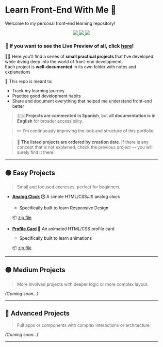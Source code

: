 # Learn Front-End With Me 🚀


Welcome to my personal front-end learning repository! 

<p align="center">
    <a href="https://img.shields.io/badge/HTML-25.4%25-orange?style=flat-square&logo=html5">
    <img src="https://img.shields.io/badge/HTML-25.4%25-orange?style=for-the-badge&logo=html5"/>
    </a>
    <a href="https://img.shields.io/badge/CSS-55.6%25-blue?style=flat-square&logo=css3">
    <img src="https://img.shields.io/badge/CSS-55.6%25-blue?style=for-the-badge&logo=css"/>
    </a>
    <a href="https://img.shields.io/badge/JavaScript-19%25-yellow?style=flat-square&logo=javascript">
    <img src="https://img.shields.io/badge/JavaScript-19%25-yellow?style=for-the-badge&logo=javascript"/>
    </a>
</p> 

### 👀 **If you want to see the Live Preview of all, click [here](https://soviji13.github.io/Learn-FrontEnd-with-me/)!**

👩‍💻 Here you'll find a series of **small practical projects** that I've developed while diving deep into the world of front-end development.  
Each project is **well-documented** in its own folder with notes and explanations 

🫡 This repo is meant to:
- Track my learning journey
- Practice good development habits
- Share and document everything that helped me understand front-end better

> 🇪🇸 **Projects are commented in Spanish**, but **all documentation is in English** for broader accessibility.

> ✏️ I'm continuously improving the look and structure of this portfolio.

> 📅 **The listed projects are ordered by creation date**. If there is any concept that is not explained, check the previous project — you will surely find it there!

---

## 🟢 Easy Projects

> Small and focused exercises, perfect for beginners.

- **[Analog Clock](./analog-clock) 🕒**
  A simple HTML/CSS/JS analog clock 
  
  - Specifically built to learn Responsive Design  

  📦 [zip file](https://github.com/Soviji13/Learn-FrontEnd-with-me/raw/refs/heads/main/analog-clock/analogClock.zip) 

- **[Profile Card](./profile-card) 🪪**
  An animated HTML/CSS profile card
  
  - Specifically built to learn animations

  📦 [zip file](https://github.com/Soviji13/Learn-FrontEnd-with-me/raw/refs/heads/main/profile-card/profile-card.zip)


---

## 🟡 Medium Projects

> More involved projects with deeper logic or more complex layout.

_(Coming soon...)_

---

## 🔴 Advanced Projects

> Full apps or components with complex interactions or architecture.

_(Coming soon...)_

---